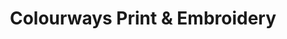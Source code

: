 ---
title: "Colourways Print & Embroidery"
url: /aldershot/colourways-print-und-embroidery/
shop: Kleidung
---